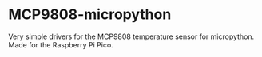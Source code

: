 # MCP9808-micropython
Very simple drivers for the MCP9808 temperature sensor for micropython. Made for the Raspberry Pi Pico. 

